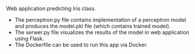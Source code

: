 Web application predicting Iris class.

- The perceptron.py file contains implementation of a perceptron model and produces the model.pkl file (which contains trained model).
- The serwer.py file visualizes the results of the model in web application using Flask.
- The Dockerfile can be used to run this app via Docker.
